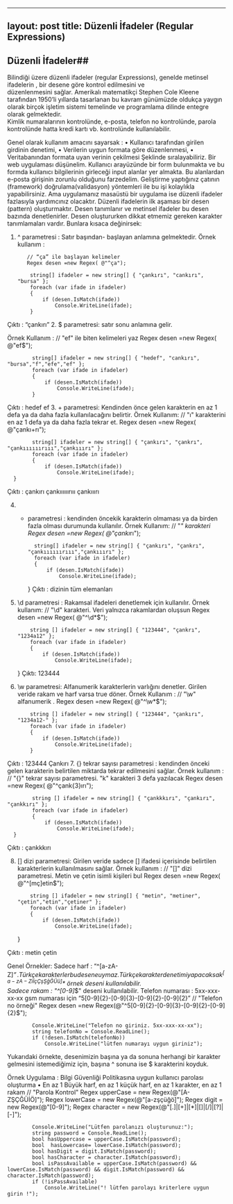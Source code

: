 
---
layout: post
title: Düzenli İfadeler (Regular Expressions)
---  


## Düzenli İfadeler##
   Bilindiği üzere düzenli ifadeler (regular Expressions), genelde metinsel ifadelerin , bir desene göre kontrol edilmesini ve  
   düzenlenmesini sağlar. Amerikalı matematikçi Stephen Cole Kleene tarafından 1950’li yıllarda tasarlanan bu kavram günümüzde oldukça yaygın olarak birçok işletim sistemi temelinde ve programlama dilinde entegre olarak gelmektedir.  
   Kimlik numaralarının kontrolünde, e-posta, telefon no kontrolünde, parola kontrolünde hatta kredi kartı vb. kontrolünde kullanılabilir.  
   
Genel olarak kullanım amacını sayarsak :
•	Kullanıcı tarafından girilen girdinin denetimi,
•	Verilerin uygun formata göre düzenlenmesi,
•	Veritabanından formata uyan verinin çekilmesi 
Şeklinde sıralayabiliriz.
Bir web uygulaması düşünelim. Kullanıcı arayüzünde bir form bulunmakta ve bu formda kullanıcı bilgilerinin girleceği  input alanlar yer almakta. Bu alanlardan e-posta girişinin zorunlu olduğunu farzedelim. Geliştirme yaptığınız çatının (framework) doğrulama(validasyon) yöntemleri ile bu işi kolaylıkla yapabilirsiniz. Ama uygulamanız masaüstü bir uygulama ise düzenli ifadeler fazlasıyla yardımcınız olacaktır.
Düzenli ifadelerin ilk aşaması bir desen (pattern) oluşturmaktır. Desen tanımlanır ve metinsel ifadeler bu desen bazında denetlenirler. Desen oluştururken dikkat etmemiz gereken karakter tanımlamaları vardır. Bunlara kısaca değinirsek:
1.	^ parametresi : Satır başından- başlayan anlamına gelmektedir.
Örnek kullanım : 
           
           // “ça” ile başlayan kelimeler
           Regex desen =new Regex( @"^ça");

            string[] ifadeler = new string[] { "çankırı", "cankırı", "bursa" };
            foreach (var ifade in ifadeler)
            {
                if (desen.IsMatch(ifade))
                    Console.WriteLine(ifade);
            }
Çıktı : “çankırı”
2.	$ parametresi: satır sonu anlamına gelir. 

Örnek Kullanım : 
            // "ef" ile biten kelimeleri yaz
            Regex desen =new Regex( @"ef$");

            string[] ifadeler = new string[] { "hedef", "cankırı", "bursa","f","efe","ef" };
            foreach (var ifade in ifadeler)
            {
                if (desen.IsMatch(ifade))
                    Console.WriteLine(ifade);
            }
Çıktı : hedef
        ef
3.	+ parametresi: Kendinden önce gelen karakterin en az 1 defa ya da daha fazla kullanılacağını belirtir.
Örnek Kullanım:
           // "ı" karakterini  en az 1 defa ya da daha fazla tekrar et.
            Regex desen =new Regex( @"çankı+rı");

            string[] ifadeler = new string[] { "çankırı", "çankrı", "çankıııııırııı","çankııırı" };
            foreach (var ifade in ifadeler)
            {
                if (desen.IsMatch(ifade))
                    Console.WriteLine(ifade);
      } 

Çıktı : çankırı
           çankıııııırııı
           çankııırı

4.	* parametresi : kendinden öncekik karakterin olmaması ya da birden fazla olması durumunda kullanılır.
Örnek Kullanım: 
            // "*" karakteri
            Regex desen =new Regex( @"çankı*rı");

            string[] ifadeler = new string[] { "çankırı", "çankrı", "çankıııııırııı","çankııırı" };
            foreach (var ifade in ifadeler)
            {
                if (desen.IsMatch(ifade))
                    Console.WriteLine(ifade);
      }
Çıktı : dizinin tüm elemanları 

5.	\d parametresi : Rakamsal ifadeleri denetlemek için kullanılır. 
Örnek kullanım: 
            // "\d" karakteri. Veri yalnızca rakamlardan oluşsun
            Regex desen =new Regex( @"^\d*$");

            string [] ifadeler = new string[] { "123444", "çankrı", "1234a12" };
            foreach (var ifade in ifadeler)
            {
                if (desen.IsMatch(ifade))
                    Console.WriteLine(ifade);
      }
Çıktı: 123444

6.	\w parametresi: Alfanumerik karakterlerin varlığını denetler. Girilen veride rakam ve harf varsa true döner.
Örnek Kullanım :
            // "\w" alfanumerik .
            Regex desen =new Regex( @"^\w*$");

            string [] ifadeler = new string[] { "123444", "çankırı", "1234a12-" };
            foreach (var ifade in ifadeler)
            {
                if (desen.IsMatch(ifade))
                    Console.WriteLine(ifade);
            }

Çıktı : 123444
        Çankırı
7.	{} tekrar sayısı parametresi : kendinden önceki gelen karakterin belirtilen miktarda tekrar edilmesini sağlar.
Örnek kullanım : 
            // "{}" tekrar sayısı parametresi. "k" karakteri 3 defa yazılacak
            Regex desen =new Regex( @"^çank{3}ırı"); 

            string [] ifadeler = new string[] { "çankkkırı", "çankırı", "çankkırı" };
            foreach (var ifade in ifadeler)
            {
                if (desen.IsMatch(ifade))
                    Console.WriteLine(ifade);
      }
Çıktı : çankkkırı

8.	[] dizi parametresi: Girilen veride sadece [] ifadesi içerisinde belirtilen karakterlerin kullanılmasını sağlar.
Örnek kullanım : 
            // "[]" dizi parametresi. Metin ve çetin isimli kişileri bul
            Regex desen =new Regex( @"^[mç]etin$"); 

            string [] ifadeler = new string[] { "metin", "metiner", "çetin","etin","çetiner" };
            foreach (var ifade in ifadeler)
            {
                if (desen.IsMatch(ifade))
                    Console.WriteLine(ifade);
      } 

Çıktı : metin
          çetin

Genel Örnekler: 
Sadece harf : “^[a-zA-Z]*$” . Türkçe karakterler bu desene uymaz. Türkçe karakter denetimi yapacaksak ^[a-zA-ZiİçÇşŞğĞÜü]*$ örnek deseni kullanılabilir.  
Sadece rakam  : "^[0-9]*$" deseni kullanılabilir.
Telefon numarası :  5xx-xxx-xx-xx gsm  numarası için “5[0-9]{2}-[0-9]{3}-[0-9]{2}-[0-9]{2}”
              // "Telefon no örneği"
            Regex desen =new Regex(@"^5[0-9]{2}-[0-9]{3}-[0-9]{2}-[0-9]{2}$");

            Console.WriteLine("Telefon no giriniz. 5xx-xxx-xx-xx");
            string telefonNo = Console.ReadLine();
            if (!desen.IsMatch(telefonNo))
                Console.WriteLine("lütfen numarayı uygun giriniz");
     
Yukarıdaki örnekte, desenimizin başına ya da sonuna herhangi bir karakter gelmesini istemediğimiz için, başına ^ sonuna ise $ karakterini koyduk. 




Örnek Uygulama : 
Bilgi Güvenliği Politikasına  uygun kullanıcı parolası oluşturma
•	En az 1 Büyük harf, en az 1 küçük harf, en az 1 karakter, en az 1 rakam
           // "Parola Kontrol"
            Regex upperCase = new Regex(@"[A-ZŞÇĞÜİÖ]");
            Regex lowerCase = new Regex(@"[a-zşçüğö]");
            Regex digit = new Regex(@"[0-9]");
            Regex character = new Regex(@"[.]|[+]|[*]|[\]|[/]|[?]|[-]");

            Console.WriteLine("Lütfen parolanızı oluşturunuz:");
            string password = Console.ReadLine();
            bool hasUppercase = upperCase.IsMatch(password);
            bool  hasLowercase= lowerCase.IsMatch(password);
            bool hasDigit = digit.IsMatch(password);
            bool hasCharacter = character.IsMatch(password);
            bool isPassAvailable = upperCase.IsMatch(password) && lowerCase.IsMatch(password) && digit.IsMatch(password) && character.IsMatch(password);
            if (!isPassAvailable)
                Console.WriteLine("! lütfen parolayı kriterlere uygun girin !");
